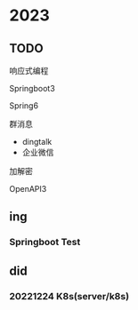 # 2023



## TODO

响应式编程

Springboot3

Spring6	

群消息
* dingtalk
* 企业微信 

加解密

OpenAPI3





## ing

### Springboot Test



## did

### 20221224 K8s(server/k8s)




